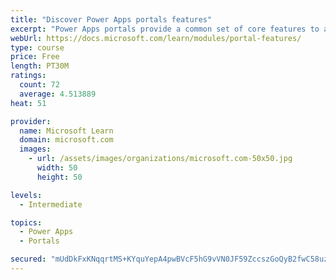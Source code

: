 ```yaml
---
title: "Discover Power Apps portals features"
excerpt: "Power Apps portals provide a common set of core features to app makers to build powerful portal applications. Numerous Power Apps features map directly to Microsoft Dynamics 365 apps that are specific to particular business requirements and external audiences. Other Dynamics 365 applications, such as Marketing and Supply Chain Management, also use components of portals or alternate technologies."
webUrl: https://docs.microsoft.com/learn/modules/portal-features/
type: course
price: Free
length: PT30M
ratings:
  count: 72
  average: 4.513889
heat: 51

provider:
  name: Microsoft Learn
  domain: microsoft.com
  images:
    - url: /assets/images/organizations/microsoft.com-50x50.jpg
      width: 50
      height: 50

levels:
  - Intermediate

topics:
  - Power Apps
  - Portals

secured: "mUdDkFxKNqqrtMS+KYquYepA4pwBVcF5hG9vVN0JF59ZccszGoQyB2fwC58uz3TyCbOduTvAmXB9F3BD/6WM3TpO1b3Ocfc3zSihsytUdZqH+t3nfJncXviWShilZWxFSJQ8bn7JFpDd2pOkeT0/TFcJDi9X1/6/YbOzo1jtRRKrGtxMRuX2mkbScWdsF3Jtrkt5lxp8mAG2QRGbijSYHHKI4KZgDPjD8oeRwRjcPo+ctt48hHA06q90yV39p628TvNRd/kFemdUSQLQKbbjSnMv4MnaOLzlz3xyeQsuk/xEAIwMyeK3Nf+Ig5jGcaG6iww9NEzE8lpDGviN6MnK1ja8wH6zh5mi+MFwgq5LK1jdL6aqI6cEMxhIEIy8GZ/g4vrD1P7GzJ4kE36J4y0L3Tq0QJSmPkCNZ8ehqxWrBLc=;bYtkFaRFYS5h3qpMljUAVg=="
---
```


